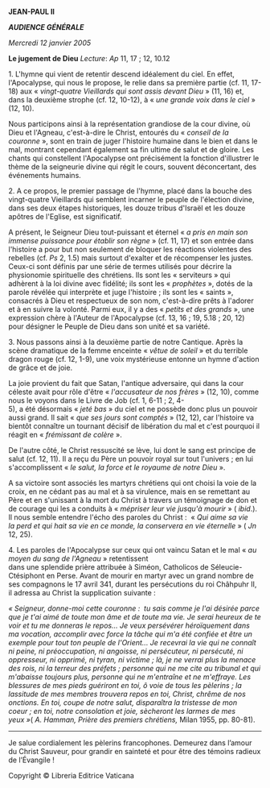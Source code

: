 **JEAN-PAUL II**

***AUDIENCE GÉNÉRALE***

*Mercredi 12 janvier 2005*

**Le jugement de Dieu** *Lecture*: *Ap* 11, 17 ; 12, 10.12

1. L'hymne qui vient de retentir descend idéalement du ciel. En effet, l'Apocalypse, qui nous le propose, le relie dans sa première partie (cf. 11, 17-18) aux « *vingt-quatre Vieillards qui sont assis devant Dieu* » (11, 16) et, dans la deuxième strophe (cf. 12, 10-12), à « *une grande voix dans le ciel* » (12, 10).

Nous participons ainsi à la représentation grandiose de la cour divine, où Dieu et l'Agneau, c'est-à-dire le Christ, entourés du « *conseil de la couronne* », sont en train de juger l'histoire humaine dans le bien et dans le mal, montrant cependant également sa fin ultime de salut et de gloire. Les chants qui constellent l'Apocalypse ont précisément la fonction d'illustrer le thème de la seigneurie divine qui régit le cours, souvent déconcertant, des événements humains.

2. A ce propos, le premier passage de l'hymne, placé dans la bouche des vingt-quatre Vieillards qui semblent incarner le peuple de l'élection divine, dans ses deux étapes historiques, les douze tribus d'Israël et les douze apôtres de l'Eglise, est significatif.

A présent, le Seigneur Dieu tout-puissant et éternel « *a pris en main son immense puissance pour établir son règne* » (cf. 11, 17) et son entrée dans l'histoire a pour but non seulement de bloquer les réactions violentes des rebelles (cf. *Ps* 2, 1.5) mais surtout d'exalter et de récompenser les justes. Ceux-ci sont définis par une série de termes utilisés pour décrire la physionomie spirituelle des chrétiens. Ils sont les « serviteurs » qui adhèrent à la loi divine avec fidélité; ils sont les « *prophètes* », dotés de la parole révélée qui interprète et juge l'histoire ; ils sont les « saints », consacrés à Dieu et respectueux de son nom, c'est-à-dire prêts à l'adorer et à en suivre la volonté. Parmi eux, il y a des « *petits et des grands* », une expression chère à l'Auteur de l'Apocalypse (cf. 13, 16 ; 19, 5.18 ; 20, 12) pour désigner le Peuple de Dieu dans son unité et sa variété.

3. Nous passons ainsi à la deuxième partie de notre Cantique. Après la scène dramatique de la femme enceinte « *vêtue de soleil* » et du terrible dragon rouge (cf. 12, 1-9), une voix mystérieuse entonne un hymne d'action de grâce et de joie.

La joie provient du fait que Satan, l'antique adversaire, qui dans la cour céleste avait pour rôle d'être « *l'accusateur de nos frères* » (12, 10), comme nous le voyons dans le Livre de Job (cf. 1, 6-11 ; 2, 4-5), a été désormais « *jeté bas* » du ciel et ne possède donc plus un pouvoir aussi grand. Il sait « *que ses jours sont comptés* » (12, 12), car l'histoire va bientôt connaître un tournant décisif de libération du mal et c'est pourquoi il réagit en « *frémissant de colère* ».

De l'autre côté, le Christ ressuscité se lève, lui dont le sang est principe de salut (cf. 12, 11). Il a reçu du Père un pouvoir royal sur tout l'univers ; en lui s'accomplissent « *le salut, la force et le royaume de notre Dieu* ».

A sa victoire sont associés les martyrs chrétiens qui ont choisi la voie de la croix, en ne cédant pas au mal et à sa virulence, mais en se remettant au Père et en s'unissant à la mort du Christ à travers un témoignage de don et de courage qui les a conduits à « *mépriser leur vie jusqu'à mourir* » ( *ibid*.). Il nous semble entendre l'écho des paroles du Christ :  « *Qui aime sa vie la perd et qui hait sa vie en ce monde, la conservera en vie éternelle* » ( *Jn* 12, 25).

4. Les paroles de l'Apocalypse sur ceux qui ont vaincu Satan et le mal « *au moyen du sang de l'Agneau* » retentissent dans une splendide prière attribuée à Siméon, Catholicos de Séleucie-Ctésiphont en Perse. Avant de mourir en martyr avec un grand nombre de ses compagnons le 17 avril 341, durant les persécutions du roi Châhpuhr II, il adressa au Christ la supplication suivante :

*« *Seigneur, donne-moi cette couronne :  tu sais comme je l'ai désirée parce que je t'ai aimé de toute mon âme et de toute ma vie. Je serai heureux de te voir et tu me donneras le repos... Je veux persévérer héroïquement dans ma vocation, accomplir avec force la tâche qui m'a été confiée et être un exemple pour tout ton peuple de l'Orient... Je recevrai la vie qui ne connaît ni peine, ni préoccupation, ni angoisse, ni persécuteur, ni persécuté, ni oppresseur, ni opprimé, ni tyran, ni victime ; là, je ne verrai plus la menace des rois, ni la terreur des préfets ; personne qui ne me cite au tribunal et qui m'abaisse toujours plus, personne qui ne m'entraîne et ne m'effraye. Les blessures de mes pieds guériront en toi, ô voie de tous les pèlerins ; la lassitude de mes membres trouvera repos en toi, Christ, chrême de nos onctions. En toi, coupe de notre salut, disparaîtra la tristesse de mon coeur ; en toi, notre consolation et joie, sècheront les larmes de mes yeux* »*( *A. Hamman, Prière des premiers chrétiens,* Milan 1955, pp. 80-81).

***

Je salue cordialement les pèlerins francophones. Demeurez dans l’amour du Christ Sauveur, pour grandir en sainteté et pour être des témoins radieux de l’Évangile !

Copyright © Libreria Editrice Vaticana